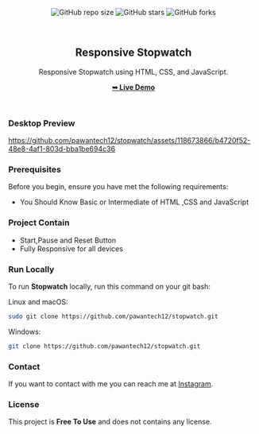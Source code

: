 <div align="center">
  
  ![GitHub repo size](https://img.shields.io/github/repo-size/pawantech12/stopwatch)
  ![GitHub stars](https://img.shields.io/github/stars/pawantech12/stopwatch?style=social)
  ![GitHub forks](https://img.shields.io/github/forks/pawantech12/stopwatch?style=social)

  <br />

  <h2 align="center">Responsive Stopwatch</h2>

  Responsive Stopwatch using HTML, CSS, and JavaScript.

  <a href="https://pawantech12.github.io/stopwatch/"><strong>➥ Live Demo</strong></a>

</div>

<br />

### Desktop Preview

https://github.com/pawantech12/stopwatch/assets/118673866/b4720f52-48e8-4af1-803d-bba1be694c36

### Prerequisites

Before you begin, ensure you have met the following requirements:

* You Should Know Basic or Intermediate of HTML ,CSS and JavaScript


### Project Contain

* Start,Pause and Reset Button
* Fully Responsive for all devices


### Run Locally

To run **Stopwatch** locally, run this command on your git bash:

Linux and macOS:

```bash
sudo git clone https://github.com/pawantech12/stopwatch.git
```

Windows:

```bash
git clone https://github.com/pawantech12/stopwatch.git
```

### Contact

If you want to contact with me you can reach me at [Instagram](https://www.instagram.com/codewithpawan/).

### License

This project is **Free To Use** and does not contains any license.
